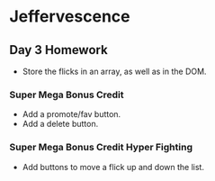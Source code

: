 # Jeffervescence

## Day 3 Homework

* Store the flicks in an array, as well as in the DOM.

### Super Mega Bonus Credit

* Add a promote/fav button.
* Add a delete button.

### Super Mega Bonus Credit Hyper Fighting

* Add buttons to move a flick up and down the list.